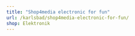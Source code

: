 ```yaml
---
title: "Shop4media electronic for fun"
url: /karlsbad/shop4media-electronic-for-fun/
shop: Elektronik
---
```

